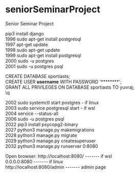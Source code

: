 # seniorSeminarProject  
Senior Seminar Project  

pip3 install django  
 1996  sudo apt-get install postgresql  
 1997  apt-get update  
 1998  sudo apt-get update  
 1999  sudo apt-get install postgresql  
 2000  sudo -u postgres  
 2001  sudo -u postgres psql  
   
 CREATE DATABASE sportiasts;  
 CREATE USER **username** WITH PASSWORD '********';  
 GRANT ALL PRIVILEGES ON DATABASE sportiasts TO yuvraj;  
 \q  
 
 2002  sudo systemctl start postgres - if linux  
 2003  sudo service postgresql start - if wsl  
 2004  service --status-all   
 2006  sudo -u postgres psql  
 2022  pip3 install psycopg2-binary  
 2027  python3 manage.py makemigrations  
 2028  python3 manage.py migrate  
 2029  python3 manage.py createsuperuser  
 2032  python3 manage.py runserver 0:8080  
   
 Open browser: http://localhost:8080/              ------- if wsl  
               0.0.0.0:8080                        ------- if linux  
               http://localhost:8080/admin         ------- admin page
